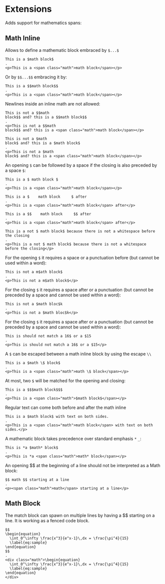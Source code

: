 # Extensions

Adds support for mathematics spans:

## Math Inline
 
Allows to define a mathematic block embraced by `$...$`

```````````````````````````````` example
This is a $math block$
.
<p>This is a <span class="math">math block</span></p>
````````````````````````````````

Or by `$$...$$` embracing it by:

```````````````````````````````` example
This is a $$math block$$
.
<p>This is a <span class="math">math block</span></p>
````````````````````````````````

Newlines inside an inline math are not allowed:

```````````````````````````````` example
This is not a $$math 
block$$ and? this is a $$math block$$
.
<p>This is not a $$math
block$$ and? this is a <span class="math">math block</span></p>
````````````````````````````````

```````````````````````````````` example
This is not a $math 
block$ and? this is a $math block$
.
<p>This is not a $math
block$ and? this is a <span class="math">math block</span></p>
````````````````````````````````
An opening `$` can be followed by a space if the closing is also preceded by a space `$`:

```````````````````````````````` example
This is a $ math block $
.
<p>This is a <span class="math">math block</span></p>
````````````````````````````````

```````````````````````````````` example
This is a $    math block     $ after
.
<p>This is a <span class="math">math block</span> after</p>
````````````````````````````````

```````````````````````````````` example
This is a $$    math block     $$ after
.
<p>This is a <span class="math">math block</span> after</p>
````````````````````````````````

```````````````````````````````` example
This is a not $ math block$ because there is not a whitespace before the closing
.
<p>This is a not $ math block$ because there is not a whitespace before the closing</p>
````````````````````````````````

For the opening `$` it requires a space or a punctuation before (but cannot be used within a word):

```````````````````````````````` example
This is not a m$ath block$
.
<p>This is not a m$ath block$</p>
````````````````````````````````

For the closing `$` it requires a space after or a punctuation (but cannot be preceded by a space and cannot be used within a word):

```````````````````````````````` example
This is not a $math bloc$k
.
<p>This is not a $math bloc$k</p>
````````````````````````````````

For the closing `$` it requires a space after or a punctuation (but cannot be preceded by a space and cannot be used within a word):

```````````````````````````````` example
This is should not match a 16$ or a $15
.
<p>This is should not match a 16$ or a $15</p>
````````````````````````````````

A `$` can be escaped between a math inline block by using the escape `\\` 

```````````````````````````````` example
This is a $math \$ block$
.
<p>This is a <span class="math">math \$ block</span></p>
````````````````````````````````

At most, two `$` will be matched for the opening and closing:

```````````````````````````````` example
This is a $$$math block$$$
.
<p>This is a <span class="math">$math block$</span></p>
````````````````````````````````

Regular text can come both before and after the math inline

```````````````````````````````` example
This is a $math block$ with text on both sides.
.
<p>This is a <span class="math">math block</span> with text on both sides.</p>
````````````````````````````````
A mathematic block takes precedence over standard emphasis `*` `_`:

```````````````````````````````` example
This is *a $math* block$
.
<p>This is *a <span class="math">math* block</span></p>
````````````````````````````````
An opening $$ at the beginning of a line should not be interpreted as a Math block:

```````````````````````````````` example
$$ math $$ starting at a line
.
<p><span class="math">math</span> starting at a line</p>
````````````````````````````````

## Math Block

The match block can spawn on multiple lines by having a $$ starting on a line.
It is working as a fenced code block.

```````````````````````````````` example
$$
\begin{equation}
  \int_0^\infty \frac{x^3}{e^x-1}\,dx = \frac{\pi^4}{15}
  \label{eq:sample}
\end{equation}
$$
.
<div class="math">\begin{equation}
  \int_0^\infty \frac{x^3}{e^x-1}\,dx = \frac{\pi^4}{15}
  \label{eq:sample}
\end{equation}
</div>
````````````````````````````````
